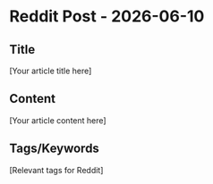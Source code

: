 # Reddit Post - 2026-06-10

## Title
[Your article title here]

## Content
[Your article content here]

## Tags/Keywords
[Relevant tags for Reddit]
